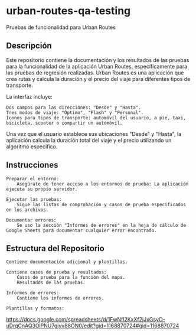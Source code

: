 # urban-routes-qa-testing

Pruebas de funcionalidad para Urban Routes
## Descripción

Este repositorio contiene la documentación y los resultados de las pruebas para la funcionalidad de la aplicación Urban Routes, específicamente para las pruebas de regresión realizadas. Urban Routes es una aplicación que crea rutas y calcula la duración y el precio del viaje para diferentes tipos de transporte.

La interfaz incluye:

    Dos campos para las direcciones: "Desde" y "Hasta".
    Tres modos de viaje: "Óptimo", "Flash" y "Personal".
    Íconos para tipos de transporte: automóvil del usuario, a pie, taxi, bicicleta, scooter o compartir un automóvil.

Una vez que el usuario establece sus ubicaciones "Desde" y "Hasta", la aplicación calcula la duración total del viaje y el precio utilizando un algoritmo específico.

## Instrucciones

    Preparar el entorno:
        Asegúrate de tener acceso a los entornos de prueba: La aplicación ejecuta su propio servidor.

    Ejecutar las pruebas:
        Sigue las listas de comprobación y casos de prueba especificados en los archivos.

    Documentar errores:
        Se uso la sección "Informes de errores" en la hoja de cálculo de Google Sheets para documentar cualquier error encontrado.
        
## Estructura del Repositorio

    Contiene documentación adicional y plantillas.

    Contiene casos de prueba y resultados:
        Casos de prueba para la función del mapa.
        Resultados de las pruebas.

    Informes de errores:
        Contiene los informes de errores.
        
    Plantillas y formatos:

https://docs.google.com/spreadsheets/d/1FwNfl2KxXf2jJxGsyO-uDrqCnAQ3OlPNU7gjyv88ON0/edit?gid=1168870724#gid=1168870724
